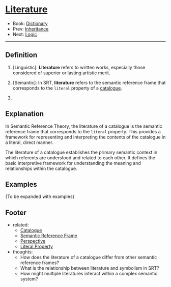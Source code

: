 # [Literature](https://dna-platform.github.io/inexplicable-phenomena/dictionary/literature.html)
- Book: [Dictionary](./.dictionary.md)
- Prev: [Inheritance](./inheritance.md)
- Next: [Logic](./logic.md)
---

## Definition

1. [Linguistic]: **Literature** refers to written works, especially those considered of superior or lasting artistic merit.

2. [Semantic]: In SRT, **literature** refers to the semantic reference frame that corresponds to the `literal` property of a [catalogue](catalogue.md).

3. [Formal]: {TBD}

## Explanation

In Semantic Reference Theory, the literature of a catalogue is the semantic reference frame that corresponds to the `literal` property. This provides a framework for representing and interpreting the contents of the catalogue in a literal, direct manner.

The literature of a catalogue establishes the primary semantic context in which referents are understood and related to each other. It defines the basic interpretive framework for understanding the meaning and relationships within the catalogue.

## Examples

{To be expanded with examples}

## Footer
- related:
  - [Catalogue](catalogue.md)
  - [Semantic Reference Frame](semantic-reference-frame.md)
  - [Perspective](perspective.md)
  - [Literal Property](literal-property.md)
- thoughts:
  - How does the literature of a catalogue differ from other semantic reference frames?
  - What is the relationship between literature and symbolism in SRT?
  - How might multiple literatures interact within a complex semantic system?
